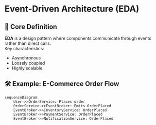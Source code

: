 # Event-Driven Architecture (EDA)

## 📌 Core Definition
**EDA** is a design pattern where components communicate through events rather than direct calls.  
Key characteristics:
- Asynchronous
- Loosely coupled
- Highly scalable

## 🛠️ Example: E-Commerce Order Flow
```mermaid
sequenceDiagram
    User->>OrderService: Places order
    OrderService->>EventBroker: Emits OrderPlaced
    EventBroker->>InventoryService: OrderPlaced
    EventBroker->>PaymentService: OrderPlaced
    EventBroker->>NotificationService: OrderPlaced